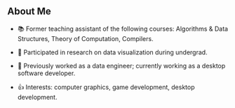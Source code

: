 ## About Me

- 📚 Former teaching assistant of the following courses: Algorithms & Data Structures, Theory of Computation, Compilers.

- 🔬 Participated in research on data visualization during undergrad.

- 💼 Previously worked as a data engineer; currently working as a desktop software developer.

- 👍 Interests: computer graphics, game development, desktop development.
